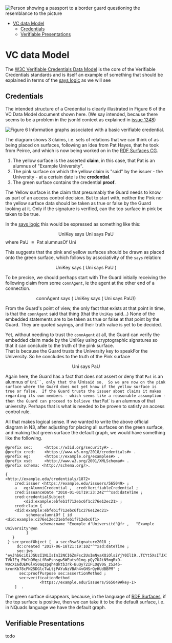 ![Person showing a passport to a border guard questioning the resemblance to the picture](https://www.vmcdn.ca/f/files/victoriatimescolonist/json/2022/06/web1_raeside_passport_web.jpg;w=960;h=640;bgcolor=000000)

- [VC data Model](#vc-data-model)
  - [Credentials](#credentials)
  - [Verifiable Presentations](#verifiable-presentations)


# VC data Model

The [W3C Verifiable Credentials Data Model](https://www.w3.org/TR/vc-data-model/) is the core of the Verifiable Credentials standards and is itself an example of something that should be explained in terms of the [says logic](Says.md) as we will see

## Credentials

The intended structure of a Credential is clearly illustrated in Figure 6 of the VC Data Model document shown here. 
(We say intended, because there seems to be a problem in the jsonld context as explained in [issue 1248](https://github.com/w3c/vc-data-model/issues/1248))

![Figure 6 Information graphs associated with a basic verifiable credential.](https://camo.githubusercontent.com/d37bdf92cae6a0faeb4d9c25419d1e3b8c8ba74d68a64040f36d155b090081ee/68747470733a2f2f7777772e77332e6f72672f54522f76632d646174612d6d6f64656c2f6469616772616d732f63726564656e7469616c2d67726170682e737667)

The diagram shows 3 claims, i.e. sets of relations that we can think of as being placed on surfaces, following an idea from Pat Hayes, that he took from Peirce, and which is now being worked on in the [RDF Surfaces CG](https://w3c-cg.github.io/rdfsurfaces/).

1. The yellow surface is the asserted **claim**, in this case, that Pat is an alumnus of "Example University".  
2. The pink surface on which the yellow claim is "said" by the issuer - the University - at a certain date is the **credential**. 
3. The green surface contains the credential **proof**.

The Yellow surface is the claim that presumably the Guard needs to know as part of an access control decision. 
 But to start with, neither the Pink nor the yellow surface data should be taken as true or false by the Guard looking at it. Only if the signature is verified, can the top surface in pink be taken to be true. 

In the [says logic](Says.md) this would be expressed as something like this:

$$
\text{ UniKey } \text{ says } \text{ Uni } \text{ says } \text{ PaU }
$$
where $\text{ PaU } \equiv \text{ Pat alumnusOf Uni }$

This suggests that the pink and yellow surfaces should be drawn as placed onto the green surface, which follows by associativity of the `says` relation:

$$
\text{UniKey} \text{ says } ( \text{ Uni } \text{ says } \text{ PaU } )
$$

To be precise, we should perhaps start with The Guard initially receiving the following claim from some `connAgent`,
ie the agent at the other end of a connection.  

$$
\text{ connAgent } \text{ says } (\text{ UniKey } \text{ says } ( \text{ Uni } \text{ says } \text{ PaU} ))
$$

From the Guard's point of view, the only fact that exists at that point in time, is that the `connAgent` said that thing (that the `UniKey` said...) 
None of the embedded statements are to be taken as true or false at that point by the Guard. 
They are quoted sayings, and their truth value is yet to be decided.

Yet, without needing to trust the `connAgent` at all, the Guard can verify the embedded claim made by the UniKey using cryptographic signatures so that it can conclude to the truth of the pink surface.  
That is because the Guard trusts the University key to speakFor the University.
So he concludes to the truth of the Pink surface

$$
\text{ Uni } \text{ says } \text{ PaU } 
$$

Again here, the Guard has a fact that does not assert or deny that `Pat` is an alumnus of `Uni``, only that the `Uni` said so. 
So we are now on the pink surface where the Guard does not yet know if the yellow surface is true or false. 
If the Guard trusts the issuer about claims it makes regarding its own members - which seems like a reasonable assumption - then the Guard can proceed to believe that `Pat` is an alumnus of that university. Perhaps that is what is needed to be proven to satisfy an access control rule.

All that makes logical sense. If we wanted to write the above official diagram in N3, after adjusting for placing all surfaces on the green surface, and making that green surface the default graph, we would have something like the following. 


```Turtle
@prefix sec:     <https://w3id.org/security#> .
@prefix cred:    <https://www.w3.org/2018/credentials#> .
@prefix eg:      <https://example.org/examples#> .
@prefix xsd:     <http://www.w3.org/2001/XMLSchema#> .
@prefix schema: <http://schema.org/>.

{   
<http://example.edu/credentials/1872>
    cred:issuer <https://example.edu/issuers/565049> ;
    a   eg:AlumniCredential ,  cred:VerifiableCredential ;
    cred:issuanceDate "2010-01-01T19:23:24Z"^^xsd:dateTime ;
    cred:credentialSubject
        <did:example:ebfeb1f712ebc6f1c276e12ec21> ;
    cred:claim { 
    <did:example:ebfeb1f712ebc6f1c276e12ec21>
         schema:alumniOf [ id <did:example:c276e12ec21ebfeb1f712ebc6f1> 
               schema:name "Exemple d'Université"@fr ,   "Example University"@en 
         ] 
   }
 } sec:proofObject [  a sec:RsaSignature2018 ;
     dc:created "2017-06-18T21:19:10Z"^^xsd:dateTime ;
     sec:jws "eyJhbGciOiJSUzI1NiIsImI2NCI6ZmFsc2UsImNyaXQiOlsiYjY0Il19..TCYt5XsITJX1CxPCT8yAV-TVkIEq_PbChOMqsLfRoPsnsgw5WEuts01mq-pQy7UJiN5mgRxD-WUcX16dUEMGlv50aqzpqh4Qktb3rk-BuQy72IFLOqV0G_zS245-kronKb78cPN25DGlcTwLtjPAYuNzVBAh4vGHSrQyHUdBBPM" ;
      sec:proofPurpose sec:assertionMethod ;
      sec:verificationMethod
               <https://example.edu/issuers/565049#key-1> 
    ]  .
```

The green surface disappears, because, in the language of [RDF Surfaces](https://w3c-cg.github.io/rdfsurfaces/), if the top surface is positive, then we can take it to be the default surface, i.e. in NQuads language we have the default graph.

## Verifiable Presentations

todo